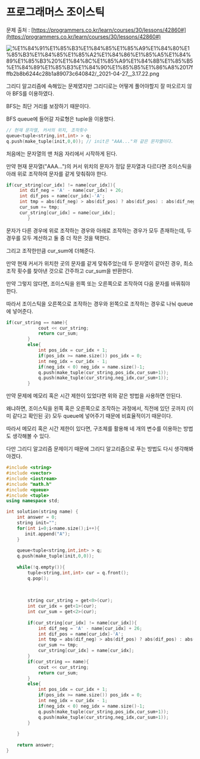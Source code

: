 # 프로그래머스 조이스틱

문제 출처 : [https://programmers.co.kr/learn/courses/30/lessons/42860#](https://programmers.co.kr/learn/courses/30/lessons/42860#)

![%E1%84%91%E1%85%B3%E1%84%85%E1%85%A9%E1%84%80%E1%85%B3%E1%84%85%E1%85%A2%E1%84%86%E1%85%A5%E1%84%89%E1%85%B3%20%E1%84%8C%E1%85%A9%E1%84%8B%E1%85%B5%E1%84%89%E1%85%B3%E1%84%90%E1%85%B5%E1%86%A8%2017fffb2b8b6244c28b1a89073c640842/_2021-04-27__3.17.22.png](%E1%84%91%E1%85%B3%E1%84%85%E1%85%A9%E1%84%80%E1%85%B3%E1%84%85%E1%85%A2%E1%84%86%E1%85%A5%E1%84%89%E1%85%B3%20%E1%84%8C%E1%85%A9%E1%84%8B%E1%85%B5%E1%84%89%E1%85%B3%E1%84%90%E1%85%B5%E1%86%A8%2017fffb2b8b6244c28b1a89073c640842/_2021-04-27__3.17.22.png)

그리디 알고리즘에 속해있는 문제였지만 그리디로는 어떻게 풀어야할지 잘 떠오르지 않아 BFS를 이용하였다. 

BFS는 최단 거리를 보장하기 때문이다. 

BFS queue에 들어갈 자료형은 tuple을 이용했다. 

```cpp
// 현재 문자열, 커서의 위치, 조작횟수
queue<tuple<string,int,int> > q;
q.push(make_tuple(init,0,0)); // init은 "AAA..."와 같은 문자열이다.
```

처음에는 문자열의 맨 처음 자리에서 시작하게 된다. 

만약 현재 문자열("AAA...")의 커서 위치의 문자가 정답 문자열과 다르다면 조이스틱을 아래 위로 조작하여 문자를 같게 맞춰줘야 한다. 

```cpp
if(cur_string[cur_idx] != name[cur_idx]){
     int dif_neg = 'A' - name[cur_idx] + 26;
     int dif_pos = name[cur_idx]-'A';
     int tmp = abs(dif_neg) > abs(dif_pos) ? abs(dif_pos) : abs(dif_neg);
     cur_sum += tmp;
     cur_string[cur_idx] = name[cur_idx];
        }
```

문자가 다른 경우에 위로 조작하는 경우와 아래로 조작하는 경우가 모두 존재하는데, 두 경우를 모두 계산하고 둘 중 더 작은 것을 택한다. 

그리고 조작한만큼 cur_sum에 더해준다.

만약 현재 커서가 위치한 곳의 문자를 같게 맞춰주었는데 두 문자열이 같아진 경우, 최소 조작 횟수를 찾아낸 것으로 간주하고 cur_sum을 반환한다. 

만약 그렇지 않다면, 조이스틱을 왼쪽 또는 오른쪽으로 조작하여 다음 문자를 바꿔줘야 한다. 

따라서 조이스틱을 오른쪽으로 조작하는 경우와 왼쪽으로 조작하는 경우로 나눠 queue에 넣어준다. 

```cpp
if(cur_string == name){
            cout << cur_string;
            return cur_sum;
        }
        else{
            int pos_idx = cur_idx + 1;
            if(pos_idx >= name.size()) pos_idx = 0;
            int neg_idx = cur_idx - 1;
            if(neg_idx < 0) neg_idx = name.size()-1;
            q.push(make_tuple(cur_string,pos_idx,cur_sum+1));
            q.push(make_tuple(cur_string,neg_idx,cur_sum+1));
        }
```

만약 문제에 메모리 혹은 시간 제한이 있었다면 위와 같은 방법을 사용하면 안된다. 

왜냐하면, 조이스틱을 왼쪽 혹은 오른쪽으로 조작하는 과정에서, 직전에 있던 곳까지 (이미 같다고 확인된 곳) 모두 queue에 넣어주기 때문에 비효율적이기 때문이다. 

따라서 메모리 혹은 시간 제한이 있다면, 구조체를 활용해 네 개의 변수를 이용하는 방법도 생각해볼 수 있다. 

다만 그리디 알고리즘 문제이기 때문에 그리디 알고리즘으로 푸는 방법도 다시 생각해봐야겠다. 

```cpp
#include <string>
#include <vector>
#include <iostream>
#include "math.h"
#include <queue>
#include <tuple>
using namespace std;

int solution(string name) {
    int answer = 0;
    string init="";
    for(int i=0;i<name.size();i++){
       init.append("A"); 
    }
    
    queue<tuple<string,int,int> > q;
    q.push(make_tuple(init,0,0));
    
   	while(!q.empty()){
        tuple<string,int,int> cur = q.front();
       	q.pop();
        
        
       	
        string cur_string = get<0>(cur);
        int cur_idx = get<1>(cur);
        int cur_sum = get<2>(cur);
        
        if(cur_string[cur_idx] != name[cur_idx]){
        	int dif_neg = 'A' - name[cur_idx] + 26;
       		int dif_pos = name[cur_idx]-'A';
    		int tmp = abs(dif_neg) > abs(dif_pos) ? abs(dif_pos) : abs(dif_neg);
            cur_sum += tmp;
            cur_string[cur_idx] = name[cur_idx];
        }
        if(cur_string == name){
            cout << cur_string;
            return cur_sum;
        }
        else{
            int pos_idx = cur_idx + 1;
            if(pos_idx >= name.size()) pos_idx = 0;
            int neg_idx = cur_idx - 1;
            if(neg_idx < 0) neg_idx = name.size()-1;
            q.push(make_tuple(cur_string,pos_idx,cur_sum+1));
            q.push(make_tuple(cur_string,neg_idx,cur_sum+1));
        }
        
    } 
    
    return answer;
}
```